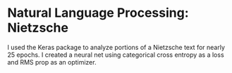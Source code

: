 # Natural Language Processing: Nietzsche

I used the Keras package to analyze portions of a Nietzsche text for nearly 25 epochs. I created a neural net using categorical cross entropy as a loss and RMS prop as an optimizer. 
